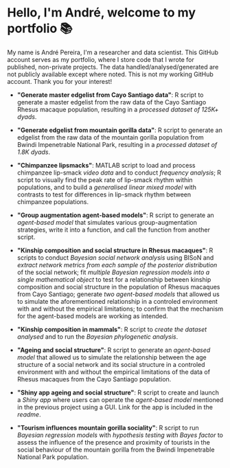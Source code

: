# Hello, I'm André, welcome to my portfolio 📚

My name is André Pereira, I'm a researcher and data scientist. This GitHub account serves as my portfolio, where I store code that I wrote for published, non-private projects. The data handled/analysed/generated are not publicly available except where noted. This is not my working GitHub account. Thank you for your interest!

* **"Generate master edgelist from Cayo Santiago data"**: R script to generate a master edgelist from the raw data of the Cayo Santiago Rhesus macaque population, resulting in a *processed dataset of 125K+ dyads*.

* **"Generate edgelist from mountain gorilla data"**: R script to generate an edgelist from the raw data of the mountain gorilla population from Bwindi Impenetrable National Park, resulting in a *processed dataset of 1.8K dyads*.

* **"Chimpanzee lipsmacks"**: MATLAB script to load and process chimpanzee lip-smack *video data* and to conduct *frequency analysis*; R script to visually find the peak rate of lip-smack rhythm within populations, and to build a *generalised linear mixed model* with contrasts to test for differences in lip-smack rhythm between chimpanzee populations.

* **"Group augmentation agent-based models"**: R script to generate an *agent-based model* that simulates various group-augmentation strategies, write it into a function, and call the function from another script.

* **"Kinship composition and social structure in Rhesus macaques"**: R scripts to conduct *Bayesian social network analysis* using BISoN and *extract network metrics from each sample of the posterior distribution* of the social network; fit *multiple Bayesian regression models into a single mathematical object* to test for a relationship between kinship composition and social structure in the population of Rhesus macaques from Cayo Santiago; generate *two agent-based models* that allowed us to simulate the aforementioned relationship in a controled environment with and without the empirical limitations; to confirm that the mechanism for the agent-based models are working as intended.

* **"Kinship composition in mammals"**: R script to *create the dataset analysed* and to run the *Bayesian phylogenetic analysis*.

* **"Ageing and social structure"**: R script to generate an *agent-based model* that allowed us to simulate the relationship between the age structure of a social network and its social structure in a controled environment with and without the empirical limitations of the data of Rhesus macaques from the Cayo Santiago population.

* **"Shiny app ageing and social structure"**: R script to create and launch a *Shiny app* where users can operate the *agent-based model* mentioned in the previous project using a GUI. Link for the app is included in the *readme*.

* **"Tourism influences mountain gorilla sociality"**: R script to run *Bayesian regression models* with *hypothesis testing with Bayes factor* to assess the influence of the presence and proximity of tourists in the social behaviour of the mountain gorilla from the Bwindi Impenetrable National Park population.
